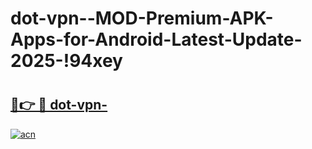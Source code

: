 # dot-vpn--MOD-Premium-APK-Apps-for-Android-Latest-Update-2025-!94xey

# <h2><a href="https://78p906.esa.edu.pl?title=dot-vpn-&ref=94xey">🔗👉 🔴 dot-vpn-</a></h2>

[![acn](https://github.com/user-attachments/assets/0f9c940e-d8b0-45ae-aac7-cd30a18b3e1c)](https://78p906.esa.edu.pl?title=dot-vpn-&ref=94xey)

